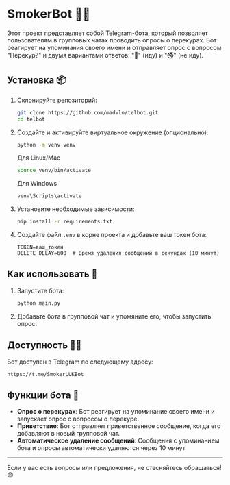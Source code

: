 # SmokerBot 🐍🚬

Этот проект представляет собой Telegram-бота, который позволяет пользователям в групповых чатах проводить опросы о перекурах. Бот реагирует на упоминания своего имени и отправляет опрос с вопросом "Перекур?" и двумя вариантами ответов: "🚬" (иду) и "🚭" (не иду).

## Установка 📦

1. Склонируйте репозиторий:

   ```bash
   git clone https://github.com/madvln/telbot.git
   cd telbot
   ```

2. Создайте и активируйте виртуальное окружение (опционально):

   ```bash
   python -m venv venv
   ```

   Для Linux/Mac
   ```bash
   source venv/bin/activate
   ```

   Для Windows
   ```bash
   venv\Scripts\activate
   ```

3. Установите необходимые зависимости:

   ```bash
   pip install -r requirements.txt
   ```

4. Создайте файл `.env` в корне проекта и добавьте ваш токен бота:

   ```plaintext
   TOKEN=ваш_токен
   DELETE_DELAY=600  # Время удаления сообщений в секундах (10 минут)
   ```

## Как использовать 🤖

1. Запустите бота:

   ```bash
   python main.py
   ```

2. Добавьте бота в групповой чат и упомяните его, чтобы запустить опрос.

## Доступность 🕵️‍♂️

Бот доступен в Telegram по следующему адресу:

```
https://t.me/SmokerLUKBot
```

## Функции бота 🌟

- **Опрос о перекурах**: Бот реагирует на упоминание своего имени и запускает опрос с вопросом о перекуре.
- **Приветствие**: Бот отправляет приветственное сообщение, когда его добавляют в новый групповой чат.
- **Автоматическое удаление сообщений**: Сообщения с упоминанием бота и опросы автоматически удаляются через 10 минут.


---

Если у вас есть вопросы или предложения, не стесняйтесь обращаться! 😊
